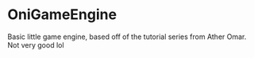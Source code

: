 # OniGameEngine

Basic little game engine, based off of the tutorial series from Ather Omar.
Not very good lol
